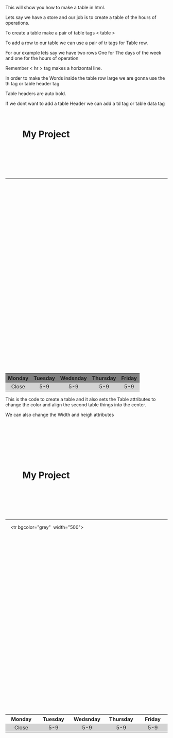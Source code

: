 

This will show you how to make a table in html. 

Lets say we have a store and our job is to create a table of the hours of operations.


To create a table make a pair of table tags < table > 


To add a row to our table we can use a pair of tr tags for Table row.


For our example lets say we have two rows One for The days of the week and one for the hours of operation


Remember < hr > tag makes a horizontal line.


In order to make the Words inside the table row large we are gonna use the th tag or table header tag 


Table headers are auto bold. 

If we dont want to add a table Header we can add a td tag or table data tag 



<body>

    <h1>

        My Project

    </h1>

    <hr>

<table >

    <tr bgcolor="grey" >

    <th> Monday </th>    

    <th> Tuesday </th>    

    <th> Wedsnday </th>    

    <th> Thursday </th>    

    <th> Friday </th>    

    </tr>

    <tr bgcolor="lightgrey" align="center">

        <td> Close </td>

        <td> 5-9 </td>

        <td> 5-9 </td>

        <td> 5-9 </td>

        <td> 5-9 </td>

  

    </tr>

  

</table>

  
  

</body>



This is the code to create a table and it also sets the Table attributes to change the color and align the second table things into the center. 

We can also change the Width and heigh attributes


<!DOCTYPE html>

<html lang="en">

<head>

    <meta charset="UTF-8">

    <meta name="viewport" content="width=device-width, initial-scale=1.0">

    <title>Document</title>

</head>

<body>

    <h1>

        My Project

    </h1>

    <hr>

<table >

    <tr bgcolor="grey"  width="500">

    <th width="100"> Monday </th>    

    <th width="100"> Tuesday </th>    

    <th width="100"> Wedsnday </th>    

    <th width="100"> Thursday </th>    

    <th width="100"> Friday </th>    

    </tr>

    <tr bgcolor="lightgrey" align="center">

        <td> Close </td>

        <td> 5-9 </td>

        <td> 5-9 </td>

        <td> 5-9 </td>

        <td> 5-9 </td>

  

    </tr>

  

</table>

  
  

</body>

</html>


